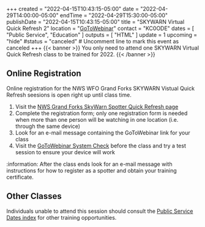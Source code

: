 +++
created = "2022-04-15T10:43:15-05:00"
date = "2022-04-29T14:00:00-05:00"
endTime = "2022-04-29T15:30:00-05:00"
publishDate = "2022-04-15T10:43:15-05:00"
title = "SKYWARN Virtual Quick Refresh 2"
location = "[GoToWebinar](https://register.gotowebinar.com/rt/4527540815633443084?source=webdirect)"
contact = "KC0ODE"
dates = [ "Public Service", "Education" ]
outputs = [ "HTML" ]
update = 1
upcoming = "hide"
#status = "canceled"	# Uncomment line to mark this event as canceled	
+++
{{< banner >}}
You only need to attend one SKYWARN Virtual Quick Refresh class to be trained
for 2022.
{{< /banner >}}

## Online Registration

Online registration for the NWS WFO Grand Forks SKYWARN Vistual Quick Refresh
seesions is open right up until class time. 

1. Visit the
[NWS Grand Forks SkyWarn Spotter Quick Refresh page](https://register.gotowebinar.com/rt/4527540815633443084?source=webdirect)
1. Complete the registration form; only one registration form is needed when
 more than one person will be watching in one location (i.e. through the same
device)
1. Look for an e-mail message containing the GoToWebinar link for your class
1. Visit the
[GoToWebinar System Check](https://support.goto.com/webinar/system-check-attendee)
before the class and try a test session to ensure your device will work

:information: After the class ends look for an e-mail message with
instructions for how to register as a spotter and obtain your training
certificate.

## Other Classes

Individuals unable to attend this session should consult the
[Public Service Dates index](/dates/public-service) for other training
opportunities.
